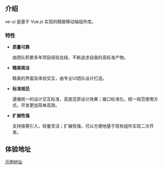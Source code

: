 
## 介绍

ve-ui 是基于 Vue.js 实现的精致移动端组件库。

### 特性

- **质量可靠**

   由团队积累多年项目经验总结，不断追求自我的高标准产物。

- **精美简洁**

   精美的界面及体验交互，由专业UI团队设计打造。

- **标准规范**

  遵循统一的设计交互标准，高度还原设计效果；接口标准化，统一规范使用方式，开发更加简单高效。

- **扩展性强**

  支持按需引入，轻量灵活；扩展性强，可以方便地基于现有组件实现二次开发。


## 体验地址
<a target="_blank" href="https://dyq086.github.io/ve-ui/docs/example/#/">示例地址</a>


